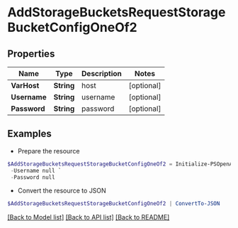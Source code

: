 # AddStorageBucketsRequestStorageBucketConfigOneOf2
## Properties

Name | Type | Description | Notes
------------ | ------------- | ------------- | -------------
**VarHost** | **String** | host | [optional] 
**Username** | **String** | username | [optional] 
**Password** | **String** | password | [optional] 

## Examples

- Prepare the resource
```powershell
$AddStorageBucketsRequestStorageBucketConfigOneOf2 = Initialize-PSOpenAPIToolsAddStorageBucketsRequestStorageBucketConfigOneOf2  -VarHost null `
 -Username null `
 -Password null
```

- Convert the resource to JSON
```powershell
$AddStorageBucketsRequestStorageBucketConfigOneOf2 | ConvertTo-JSON
```

[[Back to Model list]](../README.md#documentation-for-models) [[Back to API list]](../README.md#documentation-for-api-endpoints) [[Back to README]](../README.md)

